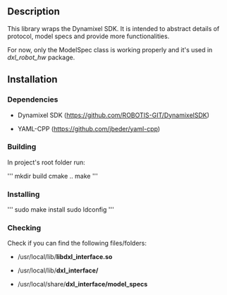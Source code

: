 ## Description

This library wraps the Dynamixel SDK. It is intended to abstract details of protocol, model specs and provide more functionalities.

For now, only the ModelSpec class is working properly and it's used in _dxl\_robot\_hw_ package.

## Installation

### Dependencies

* Dynamixel SDK (<https://github.com/ROBOTIS-GIT/DynamixelSDK>)

* YAML-CPP (<https://github.com/jbeder/yaml-cpp>)

### Building

In project's root folder run:

'''
mkdir build
cmake ..
make
'''

### Installing

'''
sudo make install
sudo ldconfig
'''

### Checking

Check if you can find the following files/folders:

* /usr/local/lib/**libdxl_interface.so**

* /usr/local/lib/**dxl_interface/**

* /usr/local/share/**dxl_interface/model_specs**

